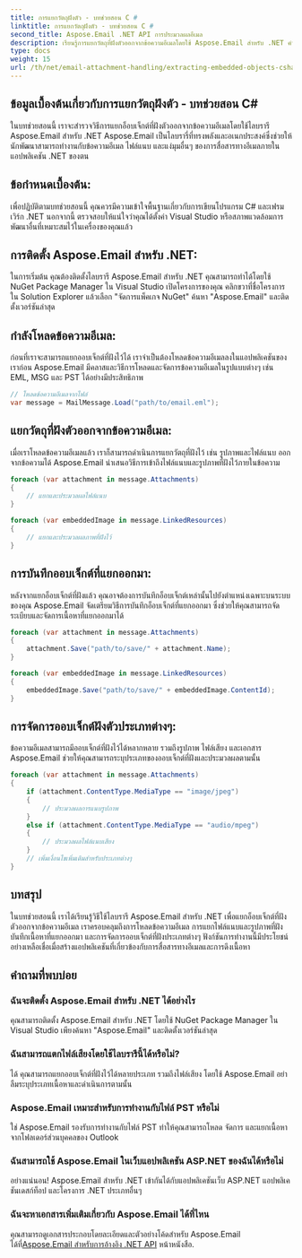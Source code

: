 ```yaml
---
title: การแยกวัตถุฝังตัว - บทช่วยสอน C #
linktitle: การแยกวัตถุฝังตัว - บทช่วยสอน C #
second_title: Aspose.Email .NET API การประมวลผลอีเมล
description: เรียนรู้การแยกวัตถุที่ฝังตัวออกจากข้อความอีเมลโดยใช้ Aspose.Email สำหรับ .NET คำแนะนำทีละขั้นตอนพร้อมตัวอย่างโค้ด
type: docs
weight: 15
url: /th/net/email-attachment-handling/extracting-embedded-objects-csharp-tutorial/
---
```


## ข้อมูลเบื้องต้นเกี่ยวกับการแยกวัตถุฝังตัว - บทช่วยสอน C#

ในบทช่วยสอนนี้ เราจะสำรวจวิธีการแยกอ็อบเจ็กต์ที่ฝังตัวออกจากข้อความอีเมลโดยใช้ไลบรารี Aspose.Email สำหรับ .NET Aspose.Email เป็นไลบรารี่ที่ทรงพลังและอเนกประสงค์ซึ่งช่วยให้นักพัฒนาสามารถทำงานกับข้อความอีเมล ไฟล์แนบ และแง่มุมอื่นๆ ของการสื่อสารทางอีเมลภายในแอปพลิเคชัน .NET ของตน

## ข้อกำหนดเบื้องต้น:

เพื่อปฏิบัติตามบทช่วยสอนนี้ คุณควรมีความเข้าใจพื้นฐานเกี่ยวกับการเขียนโปรแกรม C# และเฟรมเวิร์ก .NET นอกจากนี้ ตรวจสอบให้แน่ใจว่าคุณได้ตั้งค่า Visual Studio หรือสภาพแวดล้อมการพัฒนาอื่นที่เหมาะสมไว้ในเครื่องของคุณแล้ว

## การติดตั้ง Aspose.Email สำหรับ .NET:

ในการเริ่มต้น คุณต้องติดตั้งไลบรารี Aspose.Email สำหรับ .NET คุณสามารถทำได้โดยใช้ NuGet Package Manager ใน Visual Studio เปิดโครงการของคุณ คลิกขวาที่ชื่อโครงการใน Solution Explorer แล้วเลือก "จัดการแพ็คเกจ NuGet" ค้นหา "Aspose.Email" และติดตั้งเวอร์ชันล่าสุด

## กำลังโหลดข้อความอีเมล:

ก่อนที่เราจะสามารถแยกออบเจ็กต์ที่ฝังไว้ได้ เราจำเป็นต้องโหลดข้อความอีเมลลงในแอปพลิเคชันของเราก่อน Aspose.Email มีคลาสและวิธีการโหลดและจัดการข้อความอีเมลในรูปแบบต่างๆ เช่น EML, MSG และ PST ได้อย่างมีประสิทธิภาพ

```csharp
// โหลดข้อความอีเมลจากไฟล์
var message = MailMessage.Load("path/to/email.eml");
```

## แยกวัตถุที่ฝังตัวออกจากข้อความอีเมล:

เมื่อเราโหลดข้อความอีเมลแล้ว เราก็สามารถดำเนินการแยกวัตถุที่ฝังไว้ เช่น รูปภาพและไฟล์แนบ ออกจากข้อความได้ Aspose.Email นำเสนอวิธีการเข้าถึงไฟล์แนบและรูปภาพที่ฝังไว้ภายในข้อความ

```csharp
foreach (var attachment in message.Attachments)
{
    // แยกและประมวลผลไฟล์แนบ
}

foreach (var embeddedImage in message.LinkedResources)
{
    // แยกและประมวลผลภาพที่ฝังไว้
}
```

## การบันทึกออบเจ็กต์ที่แยกออกมา:

หลังจากแยกอ็อบเจ็กต์ที่ฝังแล้ว คุณอาจต้องการบันทึกอ็อบเจ็กต์เหล่านั้นไปยังตำแหน่งเฉพาะบนระบบของคุณ Aspose.Email จัดเตรียมวิธีการบันทึกอ็อบเจ็กต์ที่แยกออกมา ซึ่งช่วยให้คุณสามารถจัดระเบียบและจัดการเนื้อหาที่แยกออกมาได้

```csharp
foreach (var attachment in message.Attachments)
{
    attachment.Save("path/to/save/" + attachment.Name);
}

foreach (var embeddedImage in message.LinkedResources)
{
    embeddedImage.Save("path/to/save/" + embeddedImage.ContentId);
}
```

## การจัดการออบเจ็กต์ฝังตัวประเภทต่างๆ:

ข้อความอีเมลสามารถมีออบเจ็กต์ที่ฝังไว้ได้หลากหลาย รวมถึงรูปภาพ ไฟล์เสียง และเอกสาร Aspose.Email ช่วยให้คุณสามารถระบุประเภทของออบเจ็กต์ที่ฝังและประมวลผลตามนั้น

```csharp
foreach (var attachment in message.Attachments)
{
    if (attachment.ContentType.MediaType == "image/jpeg")
    {
        // ประมวลผลการแนบรูปภาพ
    }
    else if (attachment.ContentType.MediaType == "audio/mpeg")
    {
        // ประมวลผลไฟล์แนบเสียง
    }
    // เพิ่มเงื่อนไขเพิ่มเติมสำหรับประเภทต่างๆ
}
```

## บทสรุป

ในบทช่วยสอนนี้ เราได้เรียนรู้วิธีใช้ไลบรารี Aspose.Email สำหรับ .NET เพื่อแยกอ็อบเจ็กต์ที่ฝังตัวออกจากข้อความอีเมล เราครอบคลุมถึงการโหลดข้อความอีเมล การแยกไฟล์แนบและรูปภาพที่ฝัง บันทึกเนื้อหาที่แยกออกมา และการจัดการออบเจ็กต์ที่ฝังประเภทต่างๆ ฟังก์ชันการทำงานนี้มีประโยชน์อย่างเหลือเชื่อเมื่อสร้างแอปพลิเคชันที่เกี่ยวข้องกับการสื่อสารทางอีเมลและการดึงเนื้อหา

## คำถามที่พบบ่อย

### ฉันจะติดตั้ง Aspose.Email สำหรับ .NET ได้อย่างไร

คุณสามารถติดตั้ง Aspose.Email สำหรับ .NET โดยใช้ NuGet Package Manager ใน Visual Studio เพียงค้นหา "Aspose.Email" และติดตั้งเวอร์ชันล่าสุด

### ฉันสามารถแตกไฟล์เสียงโดยใช้ไลบรารีนี้ได้หรือไม่?

ได้ คุณสามารถแยกออบเจ็กต์ที่ฝังไว้ได้หลายประเภท รวมถึงไฟล์เสียง โดยใช้ Aspose.Email อย่าลืมระบุประเภทเนื้อหาและดำเนินการตามนั้น

### Aspose.Email เหมาะสำหรับการทำงานกับไฟล์ PST หรือไม่

ใช่ Aspose.Email รองรับการทำงานกับไฟล์ PST ทำให้คุณสามารถโหลด จัดการ และแยกเนื้อหาจากโฟลเดอร์ส่วนบุคคลของ Outlook

### ฉันสามารถใช้ Aspose.Email ในเว็บแอปพลิเคชัน ASP.NET ของฉันได้หรือไม่

อย่างแน่นอน! Aspose.Email สำหรับ .NET เข้ากันได้กับแอปพลิเคชันเว็บ ASP.NET แอปพลิเคชันเดสก์ท็อป และโครงการ .NET ประเภทอื่นๆ

### ฉันจะหาเอกสารเพิ่มเติมเกี่ยวกับ Aspose.Email ได้ที่ไหน

 คุณสามารถดูเอกสารประกอบโดยละเอียดและตัวอย่างโค้ดสำหรับ Aspose.Email ได้ที่[Aspose.Email สำหรับการอ้างอิง .NET API](https://reference.aspose.com/email/net/) หน้าหนังสือ.